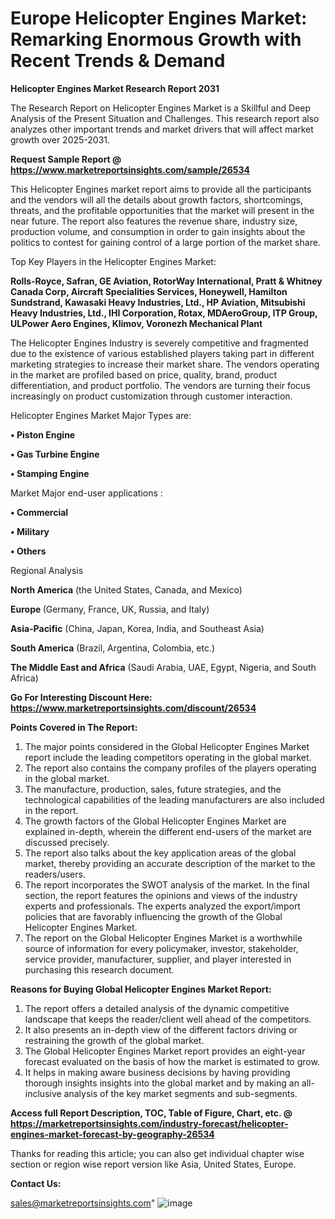  # Europe Helicopter Engines Market: Remarking Enormous Growth with Recent Trends & Demand

<strong>Helicopter Engines Market Research Report 2031</strong>

The Research Report on Helicopter Engines Market is a Skillful and Deep Analysis of the Present Situation and Challenges. This research report also analyzes other important trends and market drivers that will affect market growth over 2025-2031.

<strong>Request Sample Report @ <a href=https://www.marketreportsinsights.com/sample/26534>https://www.marketreportsinsights.com/sample/26534</a></strong>

This Helicopter Engines market report aims to provide all the participants and the vendors will all the details about growth factors, shortcomings, threats, and the profitable opportunities that the market will present in the near future. The report also features the revenue share, industry size, production volume, and consumption in order to gain insights about the politics to contest for gaining control of a large portion of the market share.

Top Key Players in the Helicopter Engines Market:

<strong>Rolls-Royce, Safran, GE Aviation, RotorWay International, Pratt & Whitney Canada Corp, Aircraft Specialities Services, Honeywell, Hamilton Sundstrand, Kawasaki Heavy Industries, Ltd., HP Aviation, Mitsubishi Heavy Industries, Ltd., IHI Corporation, Rotax, MDAeroGroup, ITP Group, ULPower Aero Engines, Klimov, Voronezh Mechanical Plant</strong>

The Helicopter Engines Industry is severely competitive and fragmented due to the existence of various established players taking part in different marketing strategies to increase their market share. The vendors operating in the market are profiled based on price, quality, brand, product differentiation, and product portfolio. The vendors are turning their focus increasingly on product customization through customer interaction.

Helicopter Engines Market Major Types are:

<strong>• Piston Engine

• Gas Turbine Engine

• Stamping Engine</strong>

Market Major end-user applications :

<strong>• Commercial

• Military

• Others</strong>

Regional Analysis

</u><strong><b>North America</b></strong> (the United States, Canada, and Mexico)

<strong><b>Europe </b></strong>(Germany, France, UK, Russia, and Italy)

<strong><b>Asia-Pacific</b></strong> (China, Japan, Korea, India, and Southeast Asia)

<strong><b>South America</b></strong> (Brazil, Argentina, Colombia, etc.)

<strong><b>The Middle East and Africa</b></strong> (Saudi Arabia, UAE, Egypt, Nigeria, and South Africa)

<strong>Go For Interesting Discount Here: <a href=https://www.marketreportsinsights.com/discount/26534>https://www.marketreportsinsights.com/discount/26534</a></strong>

<strong>Points Covered in The Report:</strong>
<ol>
  <li>The major points considered in the Global Helicopter Engines Market report include the leading competitors operating in the global market.</li>
  <li>The report also contains the company profiles of the players operating in the global market.</li>
  <li>The manufacture, production, sales, future strategies, and the technological capabilities of the leading manufacturers are also included in the report.</li>
  <li>The growth factors of the Global Helicopter Engines Market are explained in-depth, wherein the different end-users of the market are discussed precisely.</li>
  <li>The report also talks about the key application areas of the global market, thereby providing an accurate description of the market to the readers/users.</li>
  <li>The report incorporates the SWOT analysis of the market. In the final section, the report features the opinions and views of the industry experts and professionals. The experts analyzed the export/import policies that are favorably influencing the growth of the Global Helicopter Engines Market.</li>
  <li>The report on the Global Helicopter Engines Market is a worthwhile source of information for every policymaker, investor, stakeholder, service provider, manufacturer, supplier, and player interested in purchasing this research document.</li>
</ol>
<strong>Reasons for Buying Global Helicopter Engines Market Report:</strong>

<ol>
  <li>The report offers a detailed analysis of the dynamic competitive landscape that keeps the reader/client well ahead of the competitors.</li>
  <li>It also presents an in-depth view of the different factors driving or restraining the growth of the global market.</li>
  <li>The Global Helicopter Engines Market report provides an eight-year forecast evaluated on the basis of how the market is estimated to grow.</li>
  <li>It helps in making aware business decisions by having providing thorough insights insights into the global market and by making an all-inclusive analysis of the key market segments and sub-segments.</li>
</ol>
<strong>Access full Report Description, TOC, Table of Figure, Chart, etc. @ <a href=https://marketreportsinsights.com/industry-forecast/helicopter-engines-market-forecast-by-geography-26534>https://marketreportsinsights.com/industry-forecast/helicopter-engines-market-forecast-by-geography-26534</a></strong>


Thanks for reading this article; you can also get individual chapter wise section or region wise report version like Asia, United States, Europe.

<strong>Contact Us:</strong>

sales@marketreportsinsights.com"
![image](https://github.com/user-attachments/assets/87c76bb1-e026-4d3b-aca8-aa99842e443f)
